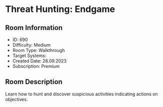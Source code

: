 ﻿# Threat Hunting: Endgame

## Room Information
- ID: 690
- Difficulty: Medium
- Room Type: Walkthrough
- Target Systems: 
- Created Date: 28.09.2023
- Subscription: Premium

## Room Description
Learn how to hunt and discover suspicious activities indicating actions on objectives.
